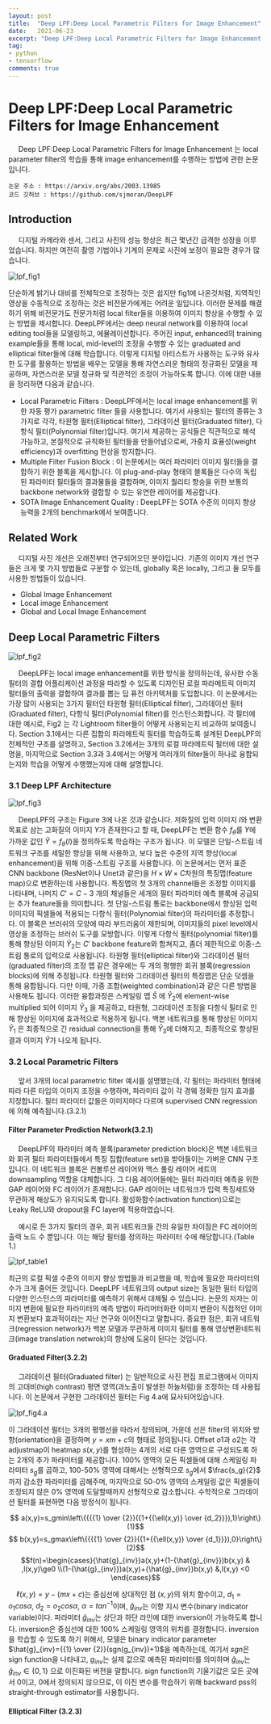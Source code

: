 ```yaml
---
layout: post
title:  "Deep LPF:Deep Local Parametric Filters for Image Enhancement"
date:   2021-06-23
excerpt: "Deep LPF:Deep Local Parametric Filters for Image Enhancement 이해하기"
tag:
- python
- tensorflow
comments: true
---
```


# Deep LPF:Deep Local Parametric Filters for Image Enhancement

&nbsp;&nbsp;&nbsp;&nbsp; Deep LPF:Deep Local Parametric Filters for Image Enhancement 는 local parameter filter의 학습을 통해 image enhancement를 수행하는 방법에 관한 논문입니다.

```  
논문 주소 : https://arxiv.org/abs/2003.13985
코드 깃허브 : https://github.com/sjmoran/DeepLPF
```  

## Introduction
&nbsp;&nbsp;&nbsp;&nbsp; 디지털 카메라와 센서, 그리고 사진의 성능 향상은 최근 몇년간 급격한 성장을 이루었습니다. 하지만 여전히 촬영 기법이나 기계의 문제로 사진에 보정이 필요한 경우가 많습니다. 

![lpf_fig1](/assets/img/lpf/fig1.PNG)

단순하게 밝기나 대비를 전체적으로 조정하는 것은 쉽지만 fig1에 나온것처럼, 지역적인 영상을 수동적으로 조정하는 것은 비전문가에게는 어려운 일입니다. 이러한 문제를 해결하기 위해 비전문가도 전문가처럼 local filter들을 이용하여 이미지 향상을 수행할 수 있는 방법을 제시합니다.
DeepLPF에서는 deep neural network를 이용하여 local editing tool들을 모델링하고, 에뮬레이션합니다. 주어진 input, enhanced의 training example들을 통해 local, mid-level의 조정을 수행할 수 있는 graduated and elliptical filter들에 대해 학습합니다.
이렇게 디지털 아티스트가 사용하는 도구와 유사한 도구를 활용하는 방법을 배우는 모델을 통해 자연스러운 형태의 정규화된 모델을 제공하며, 자연스러운 모델 정규화 및 직관적인 조정이 가능하도록 합니다.
이에 대한 내용을 정리하면 다음과 같습니다.

 - Local Parametric Filters : DeepLPF에서는 local image enhancement를 위한 자동 평가 parametric filter 들을 사용합니다. 여기서 사용되는 필터의 종류는 3가지로 각각, 타원형 필터(Elliptical filter), 그라데이션  필터(Graduated filter), 다항식 필터(Polynomial filter)입니다. 여기서 제공하는 공식들은 직관적으로 해석 가능하고, 본질적으로 규칙화된 필터들을 만들어냄으로써, 가중치 효율성(weight efficiency)과 overfitting 현상을 방지합니다.
 - Multiple Filter Fusion Block : 이 논문에서는 여러 파라미터 이미지 필터들을 결합하기 위한 블록을 제시합니다. 이 plug-and-play 형태의 블록들은 다수의 독립된 파라미터 필터들의 결과물들을 결합하며, 이미지 퀄리티 향승을 위한 보통의 backbone network와 결합할 수 있는 유연한 레이어를 제공합니다.
 - SOTA Image Enhancement Quality : DeepLPF는 SOTA 수준의 이미지 향상 능력을 2개의 benchmark에서 보여줍니다.

## Related Work

&nbsp;&nbsp;&nbsp;&nbsp; 디지털 사진 개선은 오래전부터 연구되어오던 분야입니다. 기존의 이미지 개선 연구들은 크게 몇 가지 방법들로 구분할 수 있는데, globally 혹은 locally, 그리고 둘 모두를 사용한 방법들이 있습니다.
 - Global Image Enhancement
 - Local image Enhancement
 - Global and Local Image Enhancement

## Deep Local Parametric Filters

![lpf_fig2](/assets/img/lpf/fig2.PNG)

&nbsp;&nbsp;&nbsp;&nbsp; DeepLPF는 local image enhancement를 위한 방식을 정의하는데, 유사한 수동 필터의 결합 어플리케이션 과정을 따라할 수 있도록 디자인된 로컬 파라메트릭 이미지 펄터들의 출력을 결합하여 결과를 뽑는 딥 퓨전 아키텍처를 도입합니다.
이 논문에서는 가장 많이 사용되는 3가지 필터인 타원형 필터(Elliptical filter), 그라데이션  필터(Graduated filter), 다항식 필터(Polynomial filter)를  인스턴스화합니다. 각 필터에 대한 예시로, Fig2 는 각 Lightroom filter들이 어떻게 사용되는지 비교하여 보여줍니다.
Section 3.1에서는 다른 집합의 파라메트릭 필터를 학습하도록 설계된 DeepLPF의 전체적인 구조를 설명하고, Section 3.2에서는 3개의 로컬 파라메트릭 필터에 대한 설명을, 마지막으로 Section 3.3과 3.4에서는 어떻게 여러개의 filter들이 하나로 융합되는지와 학습을 어떻게 수행했는지에 대해 설명합니다.

### 3.1 Deep LPF Architecture
 
![lpf_fig3](/assets/img/lpf/fig3.PNG)

&nbsp;&nbsp;&nbsp;&nbsp; DeepLPF의 구조는 Figure 3에 나온 것과 같습니다. 저화질의 입력 이미지 $I$와 변환 목표로 삼는 고화질의 이미지 $Y$가 존재한다고 할 때, DeepLPF는 변환 함수 $f_\theta$를 $Y$에 가까운 값인 $\hat{Y}=f_\theta (I)$을 정의하도록 학습하는 구조가 됩니다.
이 모델은 단일-스트림 네트워크 구조를 세밀한 향상을 위해 사용하고, 보다 높은 수준의 지역 향상(local enhancement)을 위해 이중-스트림 구조를 사용합니다. 이 논문에서는 먼저 표준 CNN backbone (ResNet이나 Unet과 같은)을 $H\times W \times C$차원의 특징맵(feature map)으로 변환하는데 사용합니다. 특징맵의 첫 3개의 channel들은 조정할 이미지를 나타내며, 나머지 $C' = C-3$ 개의 채널들은 세개의 필터 파라미터 예측 블록에 공급되는 추가 feature들을 의미합니다.
첫 단일-스트림 통로는 backbone에서 향상된 입력 이미지의 픽셀들에 적용되는 다항식 필터(Polynomial filter)의 파라미터를 추정합니다. 이 블록은 브러쉬의 모양에 따라 부드러움이 제한되며, 이미지들의 pixel level에서 영상을 조정하는 브러쉬 도구를 모방합니다. 이렇게 다항식 필터(polynomial filter)를 통해 향상된 이미지 $\hat{Y}_2$는 $C'$ backbone feature와 합쳐지고, 좀더 제한적으로  이중-스트림 통로의 입력으로 사용됩니다.
타원형 필터(elliptical filter)와 그라데이션  필터(graduated filter)의 조정 맵 같은 경우에는 두 개의 평행한 회귀 블록(regression blocks)에 의해 추정됩니다. 타원형 필터와 그라데이션  필터의 특징맵은 단순 덧셈을 통해 융합됩니다. 다만 이때, 가중 조합(weighted combination)과 같은 다른 방법을 사용해도 됩니다.
이러한 융합과정은 스케일링 맵 $\hat{S}$ 에 $\hat{Y}_2$에 element-wise multiplied 되어 이미지 $\hat{Y}_3$ 을 제공하고, 타원형, 그라데이션  조정을 다항식 필터로 인해 향상된 이미지에 효과적으로 적용하게 됩니다.
백본 네트워크를 통해 향상된 이미지 $\hat{Y}_1$ 은 최종적으로 긴 residual connection을 통해 $\hat{Y}_3$에 더해지고, 최종적으로 향상된 결과 이미지 $\hat{Y}$가 나오게 됩니다.

### 3.2 Local Parametric Filters

&nbsp;&nbsp;&nbsp;&nbsp; 앞서 3개의 local parametric filter 예시를 설명했는데, 각 필터는 파라미터 형태에 따라 다른 타입의 이미지 조정을 수행하며, 파라미터 값이 각 경웨 정확한 임지 효과를 지정합니다. 필터 파라미터 값들은 이미지마다 다르며 supervised CNN regression에 의해 예측됩니다.(3.2.1) 

#### Filter Parameter Prediction Network(3.2.1)
&nbsp;&nbsp;&nbsp;&nbsp; DeepLPF의 파라미터 예측 블록(parameter prediction block)은 백본 네트워크와 회귀 필터 파라미터들에서 특징 집합(feature set)을 받아들이는 가벼운 CNN 구조입니다. 이 네트워크 블록은 컨볼루션 레이어와 맥스 풀링 레이어 세트의 downsampling 역할을 대체합니다. 그 다음 레이어들에는 필터 파라미터 예측을 위한 GAP 레이어와 FC 레이어가 존재합니다. GAP 레이어는 네트워크가 입력 특징세트와 무관하게 해상도가 유지되도록 합니다. 활성화함수(activation function)으로는 Leaky ReLU와 dropout을 FC layer에 적용하였습니다.

&nbsp;&nbsp;&nbsp;&nbsp; 예시로 든 3가지 필터의 경우, 회귀 네트워크들 간의 유일한 차이점은 FC 레이어의 출력 노드 수 뿐입니다. 이는 해당 필터를 정의하는 파라미터 수에 해당합니다.(Table 1.)

![lpf_table1](/assets/img/lpf/table1.PNG)

최근의 로컬 픽셀 수준의 이미지 향상 방법들과 비교했을 때, 학습에 필요한 파라미터의 수가 크게 줄어든 것입니다. DeepLPF 네트워크의 output size는 동일한 필터 타입의 다양한 인스턴스의 파라미터를 예측하기 위해서 대체될 수 있습니다. 논문의 저자는 이미지 변환에 필요한 파라미터의 예측 방법이 파리머터화한 이미지 변환이 직접적인 이미지 변환보다 효과적이라는 지난 연구와 이어진다고 말합니다.
중요한 점은, 회귀 네트워크(regression network)가 백본 모델과 무관하게 이미지 필터를 통해 영상변환네트워크(image translation netwrok)의 향상에 도움이 된다는 것입니다.

#### Graduated Filter(3.2.2)

&nbsp;&nbsp;&nbsp;&nbsp; 그라데이션 필터(Graduated filter) 는 일반적으로 사진 편집 프로그램에서 이미지의 고대비(high contrast) 평면 영역(과노출이 발생한 하늘처럼)을 조정하는 데 사용됩니다.
이 논문에서 구현한 그라데이션 필터는 Fig 4.a에 묘사되어있습니다.

![lpf_fig4.a](/assets/img/lpf/fig4a.png)


이 그라데이션 필터는 3개의 평행선을 따라서 정의되며, 가운데 선은 filter의 위치와 방향(orientation)을 결정하며  $y=xm+c$의 형태로 정의됩니다. Offset $o1$과 $o2$는 각 adjustmap이 heatmap $s(x,y)$를 형성하는 4개의 서로 다른 영역으로 구성되도록 하는 2개의 추가 파라미터를 제공합니다. 100% 영역의 모든 픽셀들에 대해 스케일링 파라미터 $s_g$를 곱하고, 100-50% 영역에 대해서는 선형적으로 $s_g$에서 $\frac{s_g}{2}$ 까지 감소한 파라미터를 곱해주며, 마지막으로 50-0% 영역의 스케일링 값은 픽셀들이 조정되지 않은 0% 영역에 도달할때까지 선형적으로 감소합니다. 수학적으로 그라데이션 필터를 표현하면 다음 방정식이 됩니다.

$$ a(x,y)=s_gmin\left\{{{{1} \over {2}}({1+{{\ell(x,y)} \over {d_2}}}),1}\right\}  (1)$$
$$ b(x,y)=s_gmax\left\{{{{1} \over {2}}({1+{{\ell(x,y)} \over {d_1}}}),0}\right\}  (2)$$
$$f(n)=\begin{cases}{\hat{g}_{inv}}a(x,y)+(1-{\hat{g}_{inv}})b(x,y) & ,l(x,y)\ge0 \\(1-{\hat{g}_{inv}})a(x,y)+{\hat{g}_{inv}}b(x,y) &,l(x,y) <0 \end{cases}$$

&nbsp;&nbsp;&nbsp;&nbsp;$\ell(x,y)=y-(mx+c)$는 중심선에 상대적인 점 $(x,y)$의 위치 함수이고, $d_1=o_1 cos\alpha$,  $d_2=o_2cos\alpha$,  $\alpha=tan^{-1}$이며, $\hat{g}_{inv}$는 이항 지시 변수(binary indicator variable)이다.  파라미터 $\hat{g}_{inv}$는 상단과 하단 라인에 대한 inversion이 가능하도록 합니다. inversion은 중심선에 대한 100% 스케일링 영역의 위치를 결정합니다. inversion을 학습할 수 있도록 하기 위해서, 모델은 binary indicator parameter $\hat{g}_{inv}={{1} \over {2}}(sgn(g_{inv})+1)$을 예측하는데, 여기서 $sgn$은 sign function을 나타내고, $g_{inv}$는 실제 값으로 예측된 파라미터를 의미하며 ${\hat{g}_{inv}}$는 ${\hat{g}_{inv}} \in \left\{0,1\right\}$ 으로 이진화된 버전을 말합니다.
sign function의 기울기값은 모든 곳에서 0이고, 0에서 정의되지 않으므로, 이 이진 변수를 학습하기 위해 backward pss의 straight-through estimator를 사용합니다.

#### Elliptical Filter (3.2.3)


